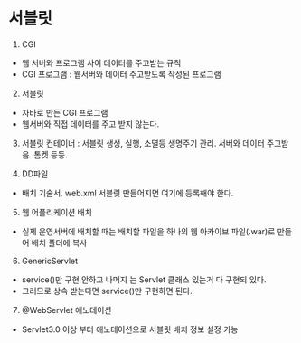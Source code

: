 # 서블릿
1. CGI
  - 웹 서버와 프로그램 사이 데이터를 주고받는 규칙
  - CGI 프로그램 : 웹서버와 데이터 주고받도록 작성된 프로그램

2. 서블릿
  - 자바로 만든 CGI 프로그램
  - 웹서버와 직접 데이터를 주고 받지 않는다. 
  
3. 서블릿 컨테이너 : 서블릿 생성, 실행, 소멸등 생명주기 관리. 서버와 데이터 주고받음. 톰켓 등등.

4. DD파일
  - 배치 기술서. web.xml 서블릿 만들어지면 여기에 등록해야 한다. 
 
5. 웹 어플리케이션 배치
  - 실제 운영서버에 배치할 때는 배치할 파일을 하나의 웹 아카이브 파일(.war)로 만들어 배치 폴더에 복사
  
6. GenericServlet
  - service()만 구현 안하고 나머지 는 Servlet 클래스 있는거 다 구현되 있다. 
  - 그러므로 상속 받는다면 service()만 구현하면 된다. 
  
7. @WebServlet 애노테이션
  - Servlet3.0 이상 부터 애노테이션으로 서블릿 배치 정보 설정 가능
